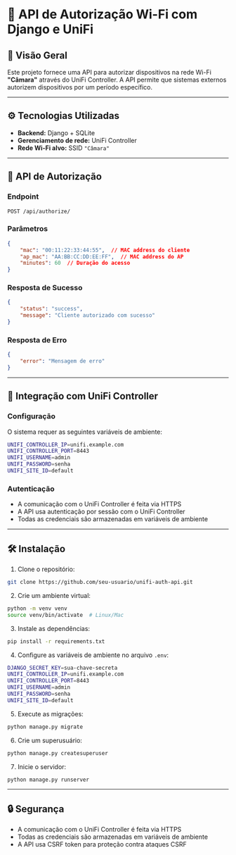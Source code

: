# 📶 API de Autorização Wi-Fi com Django e UniFi

## 📌 Visão Geral
Este projeto fornece uma API para autorizar dispositivos na rede Wi-Fi **"Câmara"** através do UniFi Controller. A API permite que sistemas externos autorizem dispositivos por um período específico.

---

## ⚙️ Tecnologias Utilizadas
- **Backend:** Django + SQLite
- **Gerenciamento de rede:** UniFi Controller
- **Rede Wi-Fi alvo:** SSID `"Câmara"`

---

## 🔁 API de Autorização

### Endpoint
```
POST /api/authorize/
```

### Parâmetros
```json
{
    "mac": "00:11:22:33:44:55",  // MAC address do cliente
    "ap_mac": "AA:BB:CC:DD:EE:FF",  // MAC address do AP
    "minutes": 60  // Duração do acesso 
}
```

### Resposta de Sucesso
```json
{
    "status": "success",
    "message": "Cliente autorizado com sucesso"
}
```

### Resposta de Erro
```json
{
    "error": "Mensagem de erro"
}
```

---

## 🔧 Integração com UniFi Controller

### Configuração
O sistema requer as seguintes variáveis de ambiente:

```bash
UNIFI_CONTROLLER_IP=unifi.example.com
UNIFI_CONTROLLER_PORT=8443
UNIFI_USERNAME=admin
UNIFI_PASSWORD=senha
UNIFI_SITE_ID=default
```

### Autenticação
- A comunicação com o UniFi Controller é feita via HTTPS
- A API usa autenticação por sessão com o UniFi Controller
- Todas as credenciais são armazenadas em variáveis de ambiente

---

## 🛠️ Instalação

1. Clone o repositório:
```bash
git clone https://github.com/seu-usuario/unifi-auth-api.git
```

2. Crie um ambiente virtual:
```bash
python -m venv venv
source venv/bin/activate  # Linux/Mac
```

3. Instale as dependências:
```bash
pip install -r requirements.txt
```

4. Configure as variáveis de ambiente no arquivo `.env`:
```bash
DJANGO_SECRET_KEY=sua-chave-secreta
UNIFI_CONTROLLER_IP=unifi.example.com
UNIFI_CONTROLLER_PORT=8443
UNIFI_USERNAME=admin
UNIFI_PASSWORD=senha
UNIFI_SITE_ID=default
```

5. Execute as migrações:
```bash
python manage.py migrate
```

6. Crie um superusuário:
```bash
python manage.py createsuperuser
```

7. Inicie o servidor:
```bash
python manage.py runserver
```

---

## 🔒 Segurança
- A comunicação com o UniFi Controller é feita via HTTPS
- Todas as credenciais são armazenadas em variáveis de ambiente
- A API usa CSRF token para proteção contra ataques CSRF

